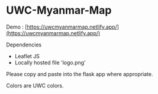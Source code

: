 # UWC-Myanmar-Map

Demo : [https://uwcmyanmarmap.netlify.app/](https://uwcmyanmarmap.netlify.app/)

Dependencies

* Leaflet JS
* Locally hosted file 'logo.png'

Please copy and paste into the flask app where appropriate.

Colors are UWC colors.
 
